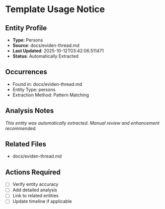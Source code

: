 # Template Usage Notice

## Entity Profile
- **Type**: Persons
- **Source**: docs/eviden-thread.md
- **Last Updated**: 2025-10-12T03:42:06.511471
- **Status**: Automatically Extracted

## Occurrences
- Found in: docs/eviden-thread.md
- Entity Type: persons
- Extraction Method: Pattern Matching

## Analysis Notes
*This entity was automatically extracted. Manual review and enhancement recommended.*

## Related Files
- docs/eviden-thread.md

## Actions Required
- [ ] Verify entity accuracy
- [ ] Add detailed analysis
- [ ] Link to related entities
- [ ] Update timeline if applicable
